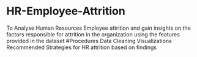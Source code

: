 # HR-Employee-Attrition
To Analyse Human Resources Employee attrition and gain insights on the factors  responsible for attrition  in the organization using the features provided in the dataset
#Procedures 
Data Cleaning
Visualizations 
Recommended Strategies for HR attrition based on findings
